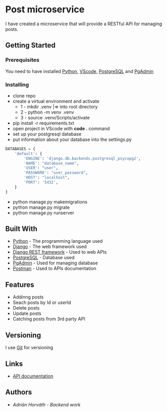 # Post microservice

I have created a microservice that will provide a RESTful API for managing posts.

## Getting Started


### Prerequisites

You need to have installed [Python](https://www.python.org/downloads/), [VScode](https://code.visualstudio.com/Download), [PostgreSQL](https://www.postgresql.org/download/) and [PgAdmin](https://www.pgadmin.org/download/)


### Installing

* clone repo 
* create a virtual environment and activate
  * 1 - mkdir .venv   |=>  into root directory
  * 2 - python -m venv .venv
  * 3 - source .venv/Scripts/activate
* pip install -r requirements.txt
* open project in VScode with **code .**  command
* set up your postgresql database
* put information about your database into the settings.py
```python
DATABASES = {
    'default': {
        'ENGINE': 'django.db.backends.postgresql_psycopg2',
        'NAME': "database_name",
        'USER': "user",
        'PASSWORD': "user_password",
        'HOST': "localhost",
        'PORT': '5432',
    }
}
```
* python manage.py makemigrations
* python manage.py migrate
* python manage.py runserver

## Built With

* [Python](https://www.python.org/) - The programming language used
* [Django](https://docs.djangoproject.com) - The web framework used
* [Django REST framework](https://www.django-rest-framework.org/) - Used to web APIs
* [PostgreSQL](https://www.postgresql.org/) - Database used
* [PgAdmin](https://www.pgadmin.org/) - Used for managing database
* [Postman](https://www.postman.com/) - Used to APIs documentation

## Features

* Addinng posts
* Seach posts by Id or userId
* Delete posts
* Update posts
* Catching posts from 3rd party API


## Versioning

I use [Git](https://git-scm.com/) for versioning

## Links

*  [API documentation](https://documenter.getpostman.com/view/18653876/VUxNSnxP)
 

## Authors

* *Adrián Horváth* - *Backend work* 
